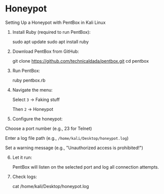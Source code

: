 # Honeypot

 Setting Up a Honeypot with PentBox in Kali Linux

1. Install Ruby (required to run PentBox):

   sudo apt update
   sudo apt install ruby

2. Download PentBox from GitHub:

   git clone https://github.com/technicaldada/pentbox.git
   cd pentbox

3. Run PentBox:

   ruby pentbox.rb

4. Navigate the menu:

   Select `3` → Faking stuff

    Then `2` → Honeypot

6. Configure the honeypot:

 Choose a port number (e.g., 23 for Telnet)

Enter a log file path (e.g., `/home/kali/Desktop/honeypot.log`)

Set a warning message (e.g., "Unauthorized access is prohibited!")

6. Let it run:

   PentBox will listen on the selected port and log all connection attempts.

7. Check logs:

   cat /home/kali/Desktop/honeypot.log


